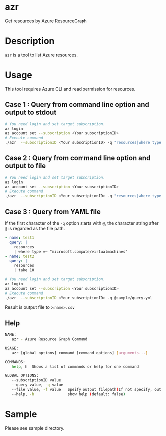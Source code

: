 # azr
Get resources by Azure ResourceGraph

# Description
`azr` is a tool to list Azure resources.

# Usage
This tool requires Azure CLI and read permission for resources.

## Case 1 : Query from command line option and output to stdout
```bash
# You need login and set target subscription.
az login
az account set --subscription <Your subscriptionID>
# Execute command
./azr  --subscriptionID <Your subscriptionID> -q "resources|where type =~ 'microsoft.compute/virtualmachines'|take 2"
```

## Case 2 : Query from command line option and output to file
```bash
# You need login and set target subscription.
az login
az account set --subscription <Your subscriptionID>
# Execute command
./azr  --subscriptionID <Your subscriptionID> -q "resources|where type =~ 'microsoft.compute/virtualmachines'|take 2" -f result.csv
```
## Case 3 : Query from YAML file
If the first character of the `-q` option starts with `@`, the character string after `@` is regarded as the file path.

```yaml
- name: test1
  query: |
    resources
    | where type =~ "microsoft.compute/virtualmachines"
- name: test2
  query: |
    resources
    | take 10
```

```bash
# You need login and set target subscription.
az login
az account set --subscription <Your subscriptionID>
# Execute command
./azr  --subscriptionID <Your subscriptionID> -q @sample/query.yml
```

Result is output file to :`<name>.csv`

## Help
```bash
NAME:
   azr - Azure Resource Graph Command

USAGE:
   azr [global options] command [command options] [arguments...]

COMMANDS:
   help, h  Shows a list of commands or help for one command

GLOBAL OPTIONS:
   --subscriptionID value
   --query value, -q value
   --file value, -f value   Speify output filepath(If not specify, out to stdout)
   --help, -h               show help (default: false)
```

# Sample
Please see sample directory.
